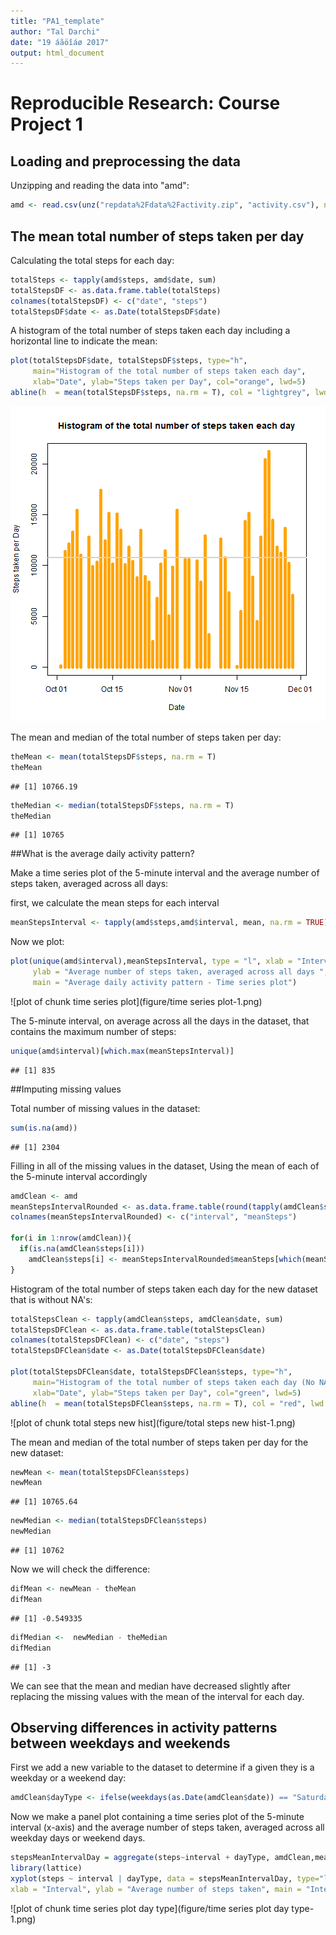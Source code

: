 ```yaml
---
title: "PA1_template"
author: "Tal Darchi"
date: "19 áãöîáø 2017"
output: html_document
---
```



# Reproducible Research: Course Project 1

## Loading and preprocessing the data

Unzipping and reading the data into "amd":

```r
amd <- read.csv(unz("repdata%2Fdata%2Factivity.zip", "activity.csv"), nrows=17568,header = TRUE , sep=",")
```

## The mean total number of steps taken per day


Calculating the total steps for each day:

```r
totalSteps <- tapply(amd$steps, amd$date, sum)
totalStepsDF <- as.data.frame.table(totalSteps)
colnames(totalStepsDF) <- c("date", "steps")
totalStepsDF$date <- as.Date(totalStepsDF$date)
```

A histogram of the total number of steps taken each day including a horizontal line to indicate the mean:

```r
plot(totalStepsDF$date, totalStepsDF$steps, type="h",
     main="Histogram of the total number of steps taken each day",
     xlab="Date", ylab="Steps taken per Day", col="orange", lwd=5)
abline(h  = mean(totalStepsDF$steps, na.rm = T), col = "lightgrey", lwd = 2)
```

![plot of chunk histogram total steps](figure/histogram%20total%20steps-1.png)

The mean and median of the total number of steps taken per day:

```r
theMean <- mean(totalStepsDF$steps, na.rm = T)
theMean
```

```
## [1] 10766.19
```

```r
theMedian <- median(totalStepsDF$steps, na.rm = T)
theMedian
```

```
## [1] 10765
```

##What is the average daily activity pattern?

Make a time series plot of the 5-minute interval and the average number of steps taken, averaged across all days:

first, we calculate the mean steps for each interval

```r
meanStepsInterval <- tapply(amd$steps,amd$interval, mean, na.rm = TRUE)
```

Now we plot:


```r
plot(unique(amd$interval),meanStepsInterval, type = "l", xlab = "Interval",
     ylab = "Average number of steps taken, averaged across all days ",
     main = "Average daily activity pattern - Time series plot")
```

![plot of chunk time series plot](figure/time series plot-1.png)

The 5-minute interval, on average across all the days in the dataset, that contains the maximum number of steps:


```r
unique(amd$interval)[which.max(meanStepsInterval)]
```

```
## [1] 835
```

##Imputing missing values

Total number of missing values in the dataset:

```r
sum(is.na(amd))
```

```
## [1] 2304
```

Filling in all of the missing values in the dataset,
Using the mean of each of the 5-minute interval accordingly


```r
amdClean <- amd
meanStepsIntervalRounded <- as.data.frame.table(round(tapply(amdClean$steps,amdClean$interval, mean, na.rm = TRUE)))
colnames(meanStepsIntervalRounded) <- c("interval", "meanSteps")

for(i in 1:nrow(amdClean)){
  if(is.na(amdClean$steps[i]))
    amdClean$steps[i] <- meanStepsIntervalRounded$meanSteps[which(meanStepsIntervalRounded$interval == amdClean$interval[i])]
}
```

Histogram of the total number of steps taken each day for the new dataset that is without NA's:


```r
totalStepsClean <- tapply(amdClean$steps, amdClean$date, sum)
totalStepsDFClean <- as.data.frame.table(totalStepsClean)
colnames(totalStepsDFClean) <- c("date", "steps")
totalStepsDFClean$date <- as.Date(totalStepsDFClean$date)

plot(totalStepsDFClean$date, totalStepsDFClean$steps, type="h",
     main="Histogram of the total number of steps taken each day (No NA's)",
     xlab="Date", ylab="Steps taken per Day", col="green", lwd=5)
abline(h  = mean(totalStepsDFClean$steps, na.rm = T), col = "red", lwd = 2)
```

![plot of chunk total steps new hist](figure/total steps new hist-1.png)

The mean and median of the total number of steps taken per day for the new dataset:

```r
newMean <- mean(totalStepsDFClean$steps)
newMean
```

```
## [1] 10765.64
```

```r
newMedian <- median(totalStepsDFClean$steps)
newMedian
```

```
## [1] 10762
```

Now we will check the difference:


```r
difMean <- newMean - theMean
difMean
```

```
## [1] -0.549335
```

```r
difMedian <-  newMedian - theMedian
difMedian
```

```
## [1] -3
```

We can see that the mean and median have decreased slightly after replacing the missing values with
the mean of the interval for each day.

## Observing differences in activity patterns between weekdays and weekends

First we add a new variable to the dataset to determine if a given they is a weekday or a weekend day:


```r
amdClean$dayType <- ifelse(weekdays(as.Date(amdClean$date)) == "Saturday" | weekdays(as.Date(amdClean$date)) == "Sunday", "weekend", "weekday")
```

Now we make a panel plot containing a time series plot of the 5-minute interval (x-axis) and the average number of steps taken, averaged across all weekday days or weekend days.


```r
stepsMeanIntervalDay = aggregate(steps~interval + dayType, amdClean,mean)
library(lattice)
xyplot(steps ~ interval | dayType, data = stepsMeanIntervalDay, type="l", aspect = 1/2,
xlab = "Interval", ylab = "Average number of steps taken", main = "Interval and average steps across all weekday days or weekend days")
```

![plot of chunk time series plot day type](figure/time series plot day type-1.png)
